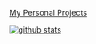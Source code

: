 [My Personal Projects](https://sergiosvieira.github.io/)

[![github stats](https://github-readme-stats.vercel.app/api?username=sergiosvieira&theme=tokyonight&show_icons=true)](https://github.com/anuraghazra/github-readme-stats)
